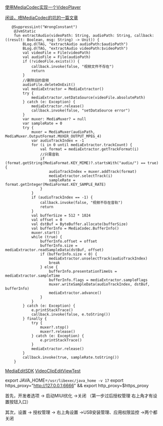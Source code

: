 [使用MediaCodec实现一个VideoPlayer](https://github.com/JavaNoober/MedioDecode)


[闲谈，喷MediaCodec的坑的一篇文章](https://ragnraok.github.io/android_video_record.html)



```
   @SuppressLint("WrongConstant")
    @JvmStatic
    fun extractAudio(videoPath: String, audioPath: String, callback: ((result: Boolean, msg: String) -> Unit)) {
        BLog.d(TAG, "extractAudio audioPath:$audioPath")
        BLog.d(TAG, "extractAudio videoPath:$videoPath")
        val videoFile = File(videoPath)
        val audioFile = File(audioPath)
        if (!videoFile.exists()) {
            callback.invoke(false, "视频文件不存在")
            return
        }
        //删除旧的音频
        audioFile.deleteOnExit()
        val mediaExtractor = MediaExtractor()
        try {
            mediaExtractor.setDataSource(videoFile.absolutePath)
        } catch (e: Exception) {
            mediaExtractor.release()
            callback.invoke(false, "setDataSource error")
        }
        var muxer: MediaMuxer? = null
        var sampleRate = 0
        try {
            muxer = MediaMuxer(audioPath, MediaMuxer.OutputFormat.MUXER_OUTPUT_MPEG_4)
            var audioTrackIndex = -1
            for (i in 0 until mediaExtractor.trackCount) {
                val format = mediaExtractor.getTrackFormat(i)
                //只需音轨
                if (format.getString(MediaFormat.KEY_MIME)?.startsWith("audio/") == true) {
                    audioTrackIndex = muxer.addTrack(format)
                    mediaExtractor.selectTrack(i)
                    sampleRate = format.getInteger(MediaFormat.KEY_SAMPLE_RATE)
                }
            }
            if (audioTrackIndex == -1) {
                callback.invoke(false, "视频不存在音轨")
                return
            }
            val bufferSize = 512 * 1024
            val offset = 0
            val dstBuf = ByteBuffer.allocate(bufferSize)
            val bufferInfo = MediaCodec.BufferInfo()
            muxer.start()
            while (true) {
                bufferInfo.offset = offset
                bufferInfo.size = mediaExtractor.readSampleData(dstBuf, offset)
                if (bufferInfo.size < 0) {
                    mediaExtractor.unselectTrack(audioTrackIndex)
                    break
                } else {
                    bufferInfo.presentationTimeUs = mediaExtractor.sampleTime
                    bufferInfo.flags = mediaExtractor.sampleFlags
                    muxer.writeSampleData(audioTrackIndex, dstBuf, bufferInfo)
                    mediaExtractor.advance()
                }
            }
        } catch (e: Exception) {
            e.printStackTrace()
            callback.invoke(false, e.toString())
        } finally {
            try {
                muxer?.stop()
                muxer?.release()
            } catch (e: Exception) {
                e.printStackTrace()
            }
            mediaExtractor.release()
        }
        callback.invoke(true, sampleRate.toString())
    }
```


[MediaEditSDK](https://github.com/JeffMony/MediaEditSDK)
[VideoClipEditViewTest](https://github.com/shaopx/VideoClipEditViewTest)

export JAVA_HOME=`/usr/libexec/java_home -v 17`
export https_proxy="http://127.0.0.1:6666" && export http_proxy=$https_proxy

首先，开发者选项 ->  ​启动MIUI优化​​ ->关闭 （第一步过后授权管理 右上角才有设置按钮入口）

其次，​​设置​​​ -> ​​授权管理​​​ -> ​​右上角设置​​​ -> ​​USB安装管理、应用权限监控​​ ->两个都关闭
